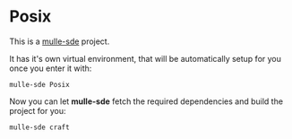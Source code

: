 # Posix

This is a [mulle-sde](https://mulle-sde.github.io/) project.

It has it's own virtual environment, that will be automatically setup for you
once you enter it with:

```
mulle-sde Posix
```

Now you can let **mulle-sde** fetch the required dependencies and build the 
project for you:

```
mulle-sde craft
```
